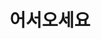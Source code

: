 ---
title: "어서오세요"
permalink: /categories/어서오세요/
layout: category
author_profile: true
taxonomy: 어서오세요
---